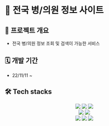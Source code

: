 # 🏥 전국 병/의원 정보 사이트
## 📍 프로젝트 개요 
- 전국 병/의원 정보 조회 및 검색이 가능한 서비스 

## 🗓️ 개발 기간 
- 22/11/11 ~

## 🛠️ Tech stacks
<div align="center">
	<img src="https://img.shields.io/badge/Java-007396?style=flat&logo=Java&logoColor=white" />
    <img src="https://img.shields.io/badge/Spring Boot-6DB33F?style=flat&logo=Spring Boot&logoColor=white" />
    <img src="https://img.shields.io/badge/IntelliJ Ultimate-FF007F?style=flat&logo=IntelliJ IDEA&logoColor=white" />
    </br>
    <img src="https://img.shields.io/badge/MySQL Workbench-4479A1?style=flat&logo=MySQL&logoColor=white" />
    <img src="https://img.shields.io/badge/AWS EC2-FF9900?style=flat&logo=Amazon EC2&logoColor=white" />
    </br>
    <img src="https://img.shields.io/badge/Docker-2496ED?style=flat&logo=Docker&logoColor=white" />
    <img src="https://img.shields.io/badge/GitHub-181717?style=flat&logo=GitHub&logoColor=white" />
    <img src="https://img.shields.io/badge/Swagger-85EA2D?style=flat&logo=Swagger&logoColor=white" />
</div>

